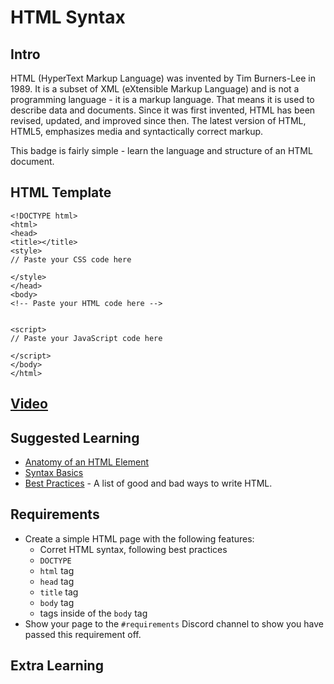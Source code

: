 # HTML Syntax

## Intro

HTML (HyperText Markup Language) was invented by Tim Burners-Lee in 1989. It is a subset of XML (eXtensible Markup Language) and is not a programming language - it is a markup language. That means it is used to describe data and documents. Since it was first invented, HTML has been revised, updated, and improved since then. The latest version of HTML, HTML5, emphasizes media and syntactically correct markup.

This badge is fairly simple - learn the language and structure of an HTML document.

## HTML Template
```
<!DOCTYPE html>
<html>
<head>
<title></title>
<style>
// Paste your CSS code here
  
</style>
</head>
<body>
<!-- Paste your HTML code here -->
  
  
<script>
// Paste your JavaScript code here
  
</script>
</body>
</html>

```

## [Video](https://www.youtube.com/watch?v=8RXV32TwmS8)

## Suggested Learning

- [Anatomy of an HTML Element](https://codepen.io/var-bin/pen/bWQKGW)
- [Syntax Basics](http://marksheet.io/html-syntax.html)
- [Best Practices](https://www.w3schools.com/html/html5_syntax.asp) - A list of good and bad ways to write HTML.

## Requirements

- Create a simple HTML page with the following features:
  - Corret HTML syntax, following best practices
  - `DOCTYPE`
  - `html` tag
  - `head` tag
  - `title` tag
  - `body` tag
  - tags inside of the `body` tag
- Show your page to the `#requirements` Discord channel to show you have passed this requirement off.

## Extra Learning

